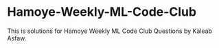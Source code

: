 # Hamoye-Weekly-ML-Code-Club

This is solutions for Hamoye Weekly ML Code Club Questions by Kaleab Asfaw.

